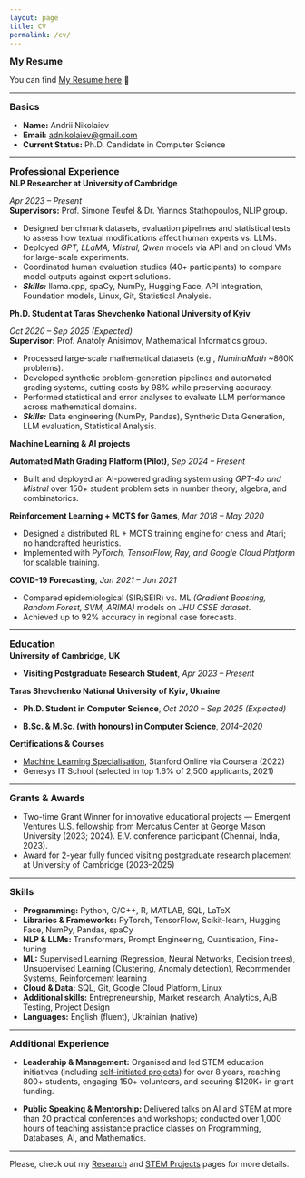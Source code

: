 ```yaml
---
layout: page
title: CV
permalink: /cv/
---
```


<link rel="stylesheet" href="{{ '/assets/css/custom.css' | relative_url }}">

<style>
    h3, h4 {
    margin-top: 0.1em !important;
    margin-bottom: 0.1em !important;
    }

    p {
        margin-bottom: 0.1em !important;
    }
</style>

### My Resume

You can find [My Resume here](https://drive.google.com/file/d/18pMB6NeitQo6tkjREOafO4ElGAn1hCGv/view?usp=drive_link) 📄

---

### Basics
- **Name:** Andrii Nikolaiev
- **Email:** [adnikolaiev@gmail.com](mailto:adnikolaiev@gmail.com)
- **Current Status:** Ph.D. Candidate in Computer Science

---

### Professional Experience

#### NLP Researcher at University of Cambridge
_Apr 2023 – Present_  
**Supervisors:** Prof. Simone Teufel & Dr. Yiannos Stathopoulos, NLIP group.
- Designed benchmark datasets, evaluation pipelines and statistical tests to assess how textual modifications affect human experts vs. LLMs.
- Deployed _GPT, LLaMA, Mistral, Qwen_ models via API and on cloud VMs for large-scale experiments.
- Coordinated human evaluation studies (40+ participants) to compare model outputs against expert solutions.
- _**Skills:**_ llama.cpp, spaCy, NumPy, Hugging Face, API integration, Foundation models, Linux, Git, Statistical Analysis.

#### Ph.D. Student at Taras Shevchenko National University of Kyiv
_Oct 2020 – Sep 2025 (Expected)_  
**Supervisor:** Prof. Anatoly Anisimov, Mathematical Informatics group.
- Processed large-scale mathematical datasets (e.g., _NuminaMath_ ~860K problems).
- Developed synthetic problem-generation pipelines and automated grading systems, cutting costs by 98% while preserving accuracy.
- Performed statistical and error analyses to evaluate LLM performance across mathematical domains.  
- _**Skills:**_ Data engineering (NumPy, Pandas), Synthetic Data Generation, LLM evaluation, Statistical Analysis.

#### Machine Learning & AI projects

**Automated Math Grading Platform (Pilot)**, _Sep 2024 – Present_
- Built and deployed an AI-powered grading system using _GPT-4o and Mistral_ over 150+ student problem sets in number theory, algebra, and combinatorics.

**Reinforcement Learning + MCTS for Games**, _Mar 2018 – May 2020_
- Designed a distributed RL + MCTS training engine for chess and Atari; no handcrafted heuristics.
- Implemented with _PyTorch, TensorFlow, Ray, and Google Cloud Platform_ for scalable training.

**COVID-19 Forecasting**, _Jan 2021 – Jun 2021_
- Compared epidemiological (SIR/SEIR) vs. ML _(Gradient Boosting, Random Forest, SVM, ARIMA)_ models on _JHU CSSE dataset_.
- Achieved up to 92% accuracy in regional case forecasts.

---

### Education

#### University of Cambridge, UK
- **Visiting Postgraduate Research Student**, _Apr 2023 – Present_  

#### Taras Shevchenko National University of Kyiv, Ukraine
- **Ph.D. Student in Computer Science**, _Oct 2020 – Sep 2025 (Expected)_  

- **B.Sc. & M.Sc. (with honours) in Computer Science**, _2014–2020_

**Certifications & Courses**
- [Machine Learning Specialisation](https://www.coursera.org/account/accomplishments/specialization/certificate/S7VGGA7XTPYJ), Stanford Online via Coursera (2022)
- Genesys IT School (selected in top 1.6% of 2,500 applicants, 2021)


---

### Grants & Awards

- Two-time Grant Winner for innovative educational projects — Emergent Ventures U.S. fellowship from Mercatus Center at George Mason University (2023; 2024). E.V. conference participant (Chennai, India, 2023).
- Award for 2-year fully funded visiting postgraduate research placement at University of Cambridge (2023–2025)

---

### Skills

- **Programming:** Python, C/C++, R, MATLAB, SQL, LaTeX
- **Libraries & Frameworks:** PyTorch, TensorFlow, Scikit-learn, Hugging Face, NumPy, Pandas, spaCy
- **NLP & LLMs:** Transformers, Prompt Engineering, Quantisation, Fine-tuning
- **ML:** Supervised Learning (Regression, Neural Networks, Decision trees), Unsupervised Learning
  (Clustering, Anomaly detection), Recommender Systems, Reinforcement learning
- **Cloud & Data:** SQL, Git, Google Cloud Platform, Linux
- **Additional skills:** Entrepreneurship, Market research, Analytics, A/B Testing, Project Design
- **Languages:** English (fluent), Ukrainian (native)

---

### Additional Experience

- **Leadership & Management:** Organised and led STEM education initiatives (including [self-initiated projects](/stem-projects)) for over 8 years, reaching 800+ students, engaging 150+ volunteers, and securing $120K+ in grant funding.

- **Public Speaking & Mentorship:** Delivered talks on AI and STEM at more than 20 practical conferences and workshops; conducted over 1,000 hours of teaching assistance practice classes on Programming, Databases, AI, and Mathematics.

---

Please, check out my [Research](/research) and [STEM Projects](/stem-projects) pages for more details.